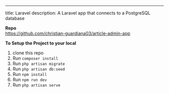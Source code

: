 ---
title: Laravel
description: A Laravel app that connects to a PostgreSQL database

**Repo**  
https://github.com/christian-guardiana03/article-admin-app

**To Setup the Project to your local**

1. clone this repo
2. Run `composer install`
3. Run `php artisan migrate`
4. Run `php artisan db:seed`
5. Run `npm install`
6. Run `npm run dev`
7. Run `php artisan serve`